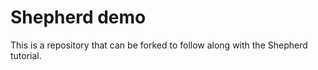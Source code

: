 # Shepherd demo

This is a repository that can be forked to follow along with the Shepherd tutorial.
